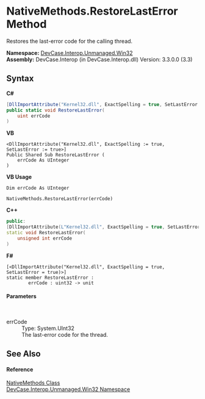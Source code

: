 # NativeMethods.RestoreLastError Method 
 

Restores the last-error code for the calling thread.

**Namespace:**&nbsp;<a href="N_DevCase_Interop_Unmanaged_Win32">DevCase.Interop.Unmanaged.Win32</a><br />**Assembly:**&nbsp;DevCase.Interop (in DevCase.Interop.dll) Version: 3.3.0.0 (3.3)

## Syntax

**C#**<br />
``` C#
[DllImportAttribute("Kernel32.dll", ExactSpelling = true, SetLastError = true)]
public static void RestoreLastError(
	uint errCode
)
```

**VB**<br />
``` VB
<DllImportAttribute("Kernel32.dll", ExactSpelling := true, SetLastError := true>]
Public Shared Sub RestoreLastError ( 
	errCode As UInteger
)
```

**VB Usage**<br />
``` VB Usage
Dim errCode As UInteger

NativeMethods.RestoreLastError(errCode)
```

**C++**<br />
``` C++
public:
[DllImportAttribute(L"Kernel32.dll", ExactSpelling = true, SetLastError = true)]
static void RestoreLastError(
	unsigned int errCode
)
```

**F#**<br />
``` F#
[<DllImportAttribute("Kernel32.dll", ExactSpelling = true, SetLastError = true)>]
static member RestoreLastError : 
        errCode : uint32 -> unit 

```


#### Parameters
&nbsp;<dl><dt>errCode</dt><dd>Type: System.UInt32<br />The last-error code for the thread.</dd></dl>

## See Also


#### Reference
<a href="T_DevCase_Interop_Unmanaged_Win32_NativeMethods">NativeMethods Class</a><br /><a href="N_DevCase_Interop_Unmanaged_Win32">DevCase.Interop.Unmanaged.Win32 Namespace</a><br />